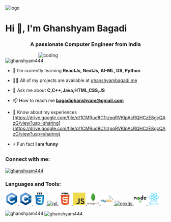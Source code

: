 ![logo](https://www.canva.com/design/DAF7kc3Bcm0/EvnODz-8BCyotSOF-G1eUQ/edit?utm_content=DAF7kc3Bcm0&utm_campaign=designshare&utm_medium=link2&utm_source=sharebutton)
<h1>Hi 👋, I'm Ghanshyam Bagadi</h1>
<h3 align="center">A passionate Computer Engineer from India</h3>

<img align = "right" alt="coding" width = "400" src = "https://cdn.dribbble.com/users/1162077/screenshots/3848914/programmer.gif" />

<p align="left"> <img src="https://komarev.com/ghpvc/?username=ghanshyam444&label=Profile%20views&color=0e75b6&style=flat" alt="ghanshyam444" /> </p>

- 🌱 I’m currently learning **ReactJs, NextJs, AI-ML, DS, Python**

- 👨‍💻 All of my projects are available at [ghanshyambagadi.me](ghanshyambagadi.me)

- 💬 Ask me about **C,C++,Java,HTML,CSS,JS**

- 📫 How to reach me **bagadighanshyam@gmail.com**

- 📄 Know about my experiences [https://drive.google.com/file/d/1CMRud8C1rzpqRVKlpAcRQHCzE8gcQAzG/view?usp=sharing](https://drive.google.com/file/d/1CMRud8C1rzpqRVKlpAcRQHCzE8gcQAzG/view?usp=sharing)

- ⚡ Fun fact **I am funny**

<h3 align="left">Connect with me:</h3>
<p align="left">
<a href="https://linkedin.com/in/ghanshyam444" target="blank"><img align="center" src="https://raw.githubusercontent.com/rahuldkjain/github-profile-readme-generator/master/src/images/icons/Social/linked-in-alt.svg" alt="ghanshyam444" height="30" width="40" /></a>
</p>

<h3 align="left">Languages and Tools:</h3>
<p align="left"> <a href="https://www.cprogramming.com/" target="_blank" rel="noreferrer"> <img src="https://raw.githubusercontent.com/devicons/devicon/master/icons/c/c-original.svg" alt="c" width="40" height="40"/> </a> <a href="https://www.w3schools.com/cpp/" target="_blank" rel="noreferrer"> <img src="https://raw.githubusercontent.com/devicons/devicon/master/icons/cplusplus/cplusplus-original.svg" alt="cplusplus" width="40" height="40"/> </a> <a href="https://www.w3schools.com/css/" target="_blank" rel="noreferrer"> <img src="https://raw.githubusercontent.com/devicons/devicon/master/icons/css3/css3-original-wordmark.svg" alt="css3" width="40" height="40"/> </a> <a href="https://git-scm.com/" target="_blank" rel="noreferrer"> <img src="https://www.vectorlogo.zone/logos/git-scm/git-scm-icon.svg" alt="git" width="40" height="40"/> </a> <a href="https://www.w3.org/html/" target="_blank" rel="noreferrer"> <img src="https://raw.githubusercontent.com/devicons/devicon/master/icons/html5/html5-original-wordmark.svg" alt="html5" width="40" height="40"/> </a> <a href="https://developer.mozilla.org/en-US/docs/Web/JavaScript" target="_blank" rel="noreferrer"> <img src="https://raw.githubusercontent.com/devicons/devicon/master/icons/javascript/javascript-original.svg" alt="javascript" width="40" height="40"/> </a> <a href="https://www.mongodb.com/" target="_blank" rel="noreferrer"> <img src="https://raw.githubusercontent.com/devicons/devicon/master/icons/mongodb/mongodb-original-wordmark.svg" alt="mongodb" width="40" height="40"/> </a> <a href="https://www.mysql.com/" target="_blank" rel="noreferrer"> <img src="https://raw.githubusercontent.com/devicons/devicon/master/icons/mysql/mysql-original-wordmark.svg" alt="mysql" width="40" height="40"/> </a> <a href="https://nextjs.org/" target="_blank" rel="noreferrer"> <img src="https://cdn.worldvectorlogo.com/logos/nextjs-2.svg" alt="nextjs" width="40" height="40"/> </a> <a href="https://nodejs.org" target="_blank" rel="noreferrer"> <img src="https://raw.githubusercontent.com/devicons/devicon/master/icons/nodejs/nodejs-original-wordmark.svg" alt="nodejs" width="40" height="40"/> </a> <a href="https://reactjs.org/" target="_blank" rel="noreferrer"> <img src="https://raw.githubusercontent.com/devicons/devicon/master/icons/react/react-original-wordmark.svg" alt="react" width="40" height="40"/> </a> </p>

<p><img align="left" src="https://github-readme-stats.vercel.app/api/top-langs?username=ghanshyam444&show_icons=true&locale=en&layout=compact" alt="ghanshyam444" /></p>

<p>&nbsp;<img align="center" src="https://github-readme-stats.vercel.app/api?username=ghanshyam444&show_icons=true&locale=en" alt="ghanshyam444" /></p>
